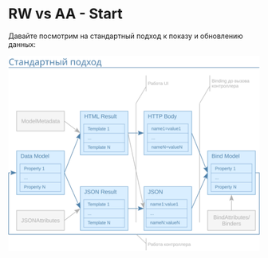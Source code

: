 ﻿# RW vs AA - Start

Давайте посмотрим на стандартный подход к показу и обновлению данных:

![Стандартный подход](/img/form-common.svg)

